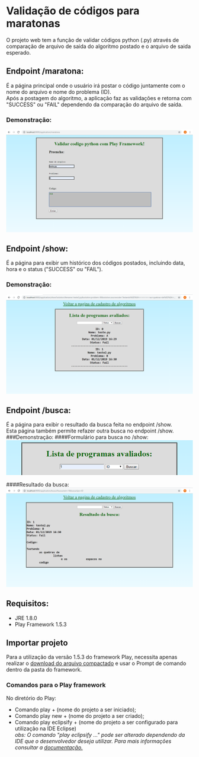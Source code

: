 # Validação de códigos para maratonas
 O projeto web tem a função de validar códigos python (.py) através de comparação de arquivo de saida do algoritmo postado e o arquivo de saida esperado.  
 
## Endpoint /maratona: 
 É a página principal onde o usuário irá postar o código juntamente com o nome do arquivo e nome do problema (ID).  
 Após a postagem do algoritmo, a aplicação faz as validações e retorna com "SUCCESS" ou "FAIL" dependendo da comparação do arquivo de saída.  
### Demonstração:  
 ![](pics/endpoint-maratona.png)  
   
## Endpoint /show: 
 É a página para exibir um histórico dos códigos postados, incluindo data, hora e o status ("SUCCESS" ou "FAIL").  
### Demonstração:  
 ![](pics/endpoint-show.png) 
 
## Endpoint /busca:
 É a página para exibir o resultado da busca feita no endpoint /show.  
 Esta página também permite refazer outra busca no endpoint /show.  
 ###Demonstração: 
 ####Formulário para busca no /show:  
 ![](pics/endpoint-busca1.png)  
   
 ####Resultado da busca:  
 ![](pics/endpoint-busca2.png)  
## Requisitos:
- JRE 1.8.0
- Play Framework 1.5.3

## Importar projeto
Para a utilização da versão 1.5.3 do framework Play, necessita apenas realizar o [download do arquivo compactado](https://www.playframework.com/releases) e usar o Prompt de comando dentro da pasta do framework.

### Comandos para o Play framework
No diretório do Play:
- Comando play + (nome do projeto a ser iniciado);
- Comando play new + (nome do projeto a ser criado);
- Comando play eclipsify + (nome do projeto a ser configurado para utilização na IDE Eclipse)  
 *obs: O comando "play eclipsify ..." pode ser alterado dependendo da IDE que o desenvolvedor deseja utilizar. Para mais informações consultar a [documentação.](https://www.playframework.com/documentation/1.5.x/ide)*
 
